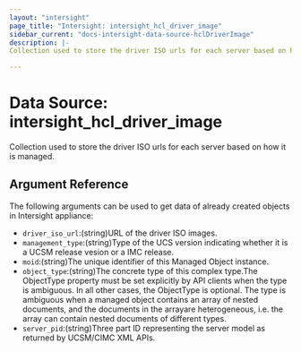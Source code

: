 ```yaml
---
layout: "intersight"
page_title: "Intersight: intersight_hcl_driver_image"
sidebar_current: "docs-intersight-data-source-hclDriverImage"
description: |-
Collection used to store the driver ISO urls for each server based on how it is managed.

---
```


# Data Source: intersight_hcl_driver_image
Collection used to store the driver ISO urls for each server based on how it is managed.

## Argument Reference
The following arguments can be used to get data of already created objects in Intersight appliance:
* `driver_iso_url`:(string)URL of the driver ISO images.
* `management_type`:(string)Type of the UCS version indicating whether it is a UCSM release vesion or a IMC release.
* `moid`:(string)The unique identifier of this Managed Object instance.
* `object_type`:(string)The concrete type of this complex type.The ObjectType property must be set explicitly by API clients when the type is ambiguous. In all other cases, the ObjectType is optional. The type is ambiguous when a managed object contains an array of nested documents, and the documents in the arrayare heterogeneous, i.e. the array can contain nested documents of different types.
* `server_pid`:(string)Three part ID representing the server model as returned by UCSM/CIMC XML APIs.
